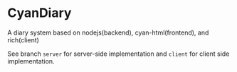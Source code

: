 # CyanDiary
A diary system based on nodejs(backend), cyan-html(frontend), and rich(client)

See branch `server` for server-side implementation and `client` for client side implementation.
